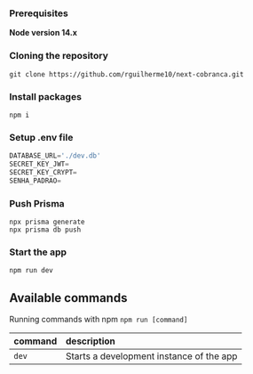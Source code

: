 
### Prerequisites

**Node version 14.x**

### Cloning the repository

```shell
git clone https://github.com/rguilherme10/next-cobranca.git
```

### Install packages

```shell
npm i
```

### Setup .env file


```js
DATABASE_URL='./dev.db'
SECRET_KEY_JWT=
SECRET_KEY_CRYPT=
SENHA_PADRAO=
```

### Push Prisma
```shell
npx prisma generate
npx prisma db push
```


### Start the app

```shell
npm run dev
```

## Available commands

Running commands with npm `npm run [command]`

| command         | description                              |
| :-------------- | :--------------------------------------- |
| `dev`           | Starts a development instance of the app |
